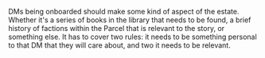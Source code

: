 DMs being onboarded should make some kind of aspect of the estate. Whether it's a series of books in the library that needs to be found, a brief history of factions within the Parcel that is relevant to the story, or something else. It has to cover two rules: it needs to be something personal to that DM that they will care about, and two it needs to be relevant.
